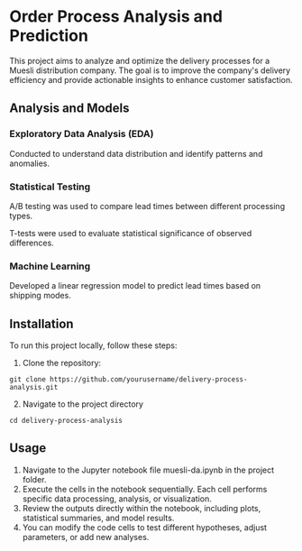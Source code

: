 # Order Process Analysis and Prediction
This project aims to analyze and optimize the delivery processes for a Muesli distribution company. The goal is to improve the company's delivery efficiency and provide actionable insights to enhance customer satisfaction.

## Analysis and Models
### Exploratory Data Analysis (EDA)
Conducted to understand data distribution and identify patterns and anomalies.
### Statistical Testing
A/B testing was used to compare lead times between different processing types.

T-tests were used to evaluate statistical significance of observed differences.
### Machine Learning
Developed a linear regression model to predict lead times based on shipping modes.

## Installation 
To run this project locally, follow these steps:

1. Clone the repository:

`git clone https://github.com/yourusername/delivery-process-analysis.git`

2. Navigate to the project directory 

`cd delivery-process-analysis`

## Usage 
1. Navigate to the Jupyter notebook file muesli-da.ipynb in the project folder.
2. Execute the cells in the notebook sequentially. Each cell performs specific data processing, analysis, or visualization.
3. Review the outputs directly within the notebook, including plots, statistical summaries, and model results.
4. You can modify the code cells to test different hypotheses, adjust parameters, or add new analyses.